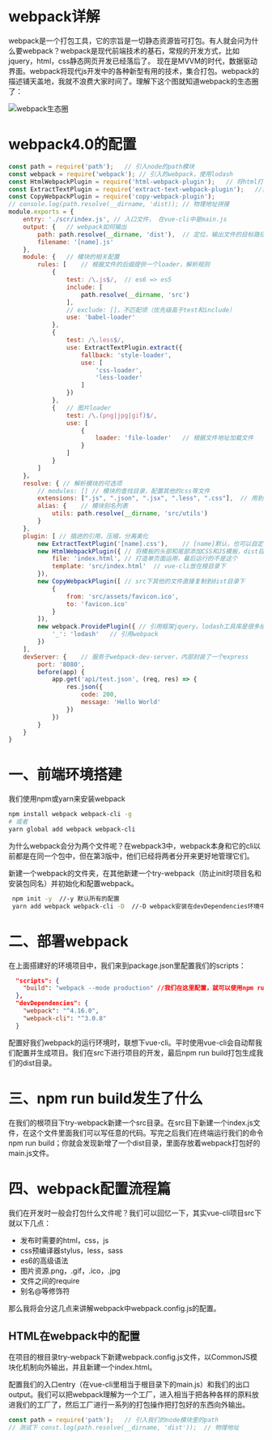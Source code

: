 # webpack详解

webpack是一个打包工具，它的宗旨是一切静态资源皆可打包。有人就会问为什么要webpack？webpack是现代前端技术的基石，常规的开发方式，比如jquery，html，css静态网页开发已经落后了。 现在是MVVM的时代，数据驱动界面。webpack将现代js开发中的各种新型有用的技术，集合打包。webpack的描述铺天盖地，我就不浪费大家时间了。理解下这个图就知道webpack的生态圈了：

![webpack生态圈](https://user-gold-cdn.xitu.io/2018/7/12/1648c5f3f744e2dd?imageView2/0/w/1280/h/960/format/webp/ignore-error/1)

# webpack4.0的配置

```javascript
const path = require('path');	// 引入node的path模块
const webpack = require('webpack');	// 引入的webpack，使用lodash
const HtmlWebpackPlugin = require('html-webpack-plugin');	// 将html打包
const ExtractTextPlugin = require('extract-text-webpack-plugin');	//打包的CSS拆分，将一部分抽离出来
const CopyWebpackPlugin = require('copy-webpack-plugin');
// console.log(path.resolve(__dirname, 'dist));	// 物理地址拼接
module.exports = {
    entry: './scr/index.js', // 入口文件， 在vue-cli中是main.js
    output: {	// webpack如何输出
        path: path.resolve(__dirname, 'dist'),	// 定位，输出文件的目标路径
        filename: '[name].js'
    },
    module: {	// 模块的相关配置
        rules: [	// 根据文件的后缀提供一个loader，解析规则
            {
                test: /\.js$/,	// es6 => es5
                include: [
                    path.resolve(__dirname, 'src')
                ],
                // exclude: []，不匹配项（优先级高于test和include）
                use: 'babel-loader'
            },
            {
                test: /\.less$/,
                use: ExtractTextPlugin.extract({
                    fallback: 'style-loader',
                    use: [
                        'css-loader',
                        'less-loader'
                    ]
                })
            },
            {	// 图片loader
                test: /\.(png|jpg|gif)$/,
                use: [
                    {
                        loader: 'file-loader'	// 根据文件地址加载文件
                    }
                ]
            }
        ]
    }，
    resolve: { // 解析模块的可选项
    	// modules: [] // 模块的查找目录，配置其他的css等文件
    	extensions: [".js", ".json", ".jsx", ".less", ".css"],	// 用到的文件的扩展名
    	alias: {	// 模块别名列表
    		utils: path.resolve(__dirname, 'src/utils')
		}
	},
    plugin: [ // 插进的引用，压缩，分离美化
    	new ExtractTextPlugin('[name].css'),	// [name]默认，也可以自定义name声明使用
        new HtmlWebpackPlugin({	// 将模板的头部和尾部添加CSS和JS模板，dist目录发布到服务器上，项目包可以直接上线
            file: 'index.html',	// 打造单页面运用，最后运行的不是这个	
            template: 'src/index.html'	// vue-cli放在根目录下
        }),
        new CopyWebpackPlugin([	// src下其他的文件直接复制到dist目录下
            { 
                from: 'src/assets/favicon.ico',
                to: 'favicon.ico'
            }
        ]),
        new webpack.ProvidePlugin({	// 引用框架jquery。lodash工具库是很多组件会复用的，省去了import
            '_': 'lodash'	// 引用webpack
        })
    ],
    devServer: {	// 服务于webpack-dev-server，内部封装了一个express
        port: '8080',
        before(app) {
            app.get('api/test.json', (req, res) => {
                res.json({
                    code: 200,
                    message: 'Hello World'
                })
            })
        }
    } 
}
```

# 一、前端环境搭建

我们使用npm或yarn来安装webpack

```bash
npm install webpack webpack-cli -g 
# 或者 
yarn global add webpack webpack-cli
```

为什么webpack会分为两个文件呢？在webpack3中，webpack本身和它的cli以前都是在同一个包中，但在第3版中，他们已经将两者分开来更好地管理它们。

新建一个webpack的文件夹，在其他新建一个try-webpack（防止init时项目名和安装包同名）并初始化和配置webpack。

```bash
 npm init -y  //-y 默认所有的配置
 yarn add webpack webpack-cli -D  //-D webpack安装在devDependencies环境中
```

# 二、部署webpack

在上面搭建好的环境项目中，我们来到package.json里配置我们的scripts：

```json
  "scripts": {
    "build": "webpack --mode production" //我们在这里配置，就可以使用npm run build 启动我们的webpack
  },
  "devDependencies": {
    "webpack": "^4.16.0",
    "webpack-cli": "^3.0.8"
  }
```

配置好我们webpack的运行环境时，联想下vue-cli。平时使用vue-cli会自动帮我们配置并生成项目。我们在src下进行项目的开发，最后npm run build打包生成我们的dist目录。

# 三、npm run build发生了什么

在我们的根项目下try-webpack新建一个src目录。在src目下新建一个index.js文件，在这个文件里面我们可以写任意的代码。写完之后我们在终端运行我们的命令npm run build；你就会发现新增了一个dist目录，里面存放着webpack打包好的main.js文件。

# 四、webpack配置流程篇

我们在开发时一般会打包什么文件呢？我们可以回忆一下，其实vue-cli项目src下就以下几点：

* 发布时需要的html，css，js
* css预编译器stylus，less，sass
* es6的高级语法
* 图片资源.png，.gif，.ico，.jpg
* 文件之间的require
* 别名@等修饰符

那么我将会分这几点来讲解webpack中webpack.config.js的配置。

## HTML在webpack中的配置

在项目的根目录try-webpack下新建webpack.config.js文件，以CommonJS模块化机制向外输出，并且新建一个index.html。

配置我们的入口entry（在vue-cli里相当于根目录下的main.js）和我们的出口output。我们可以把webpack理解为一个工厂，进入相当于把各种各样的原料放进我们的工厂了，然后工厂进行一系列的打包操作把打包好的东西向外输出。

```javascript
const path = require('path');	// 引入我们的node模块里的path
// 测试下 const.log(path.resolve(__dirname, 'dist'));	// 物理地址
```

